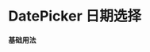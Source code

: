 # DatePicker 日期选择

#### 基础用法

<div class="demo-block">
  <DatePicker width="260"></DatePicker>
</div>
